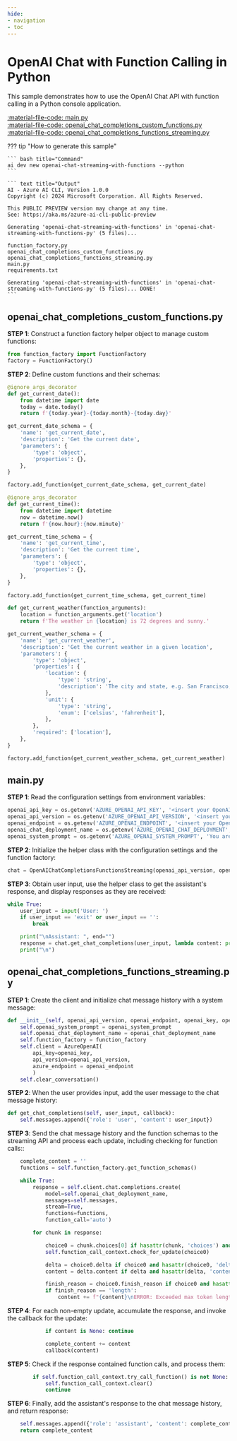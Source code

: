 ```yaml
---
hide:
- navigation
- toc
---
```

# OpenAI Chat with Function Calling in Python

This sample demonstrates how to use the OpenAI Chat API with function calling in a Python console application.

[:material-file-code: main.py](https://raw.githubusercontent.com/robch/book-of-ai/main/docs/samples/openai-chat-streaming-with-functions-py/main.py)  
[:material-file-code: openai_chat_completions_custom_functions.py](https://raw.githubusercontent.com/robch/book-of-ai/main/docs/samples/openai-chat-streaming-with-functions-py/openai_chat_completions_custom_functions.py)  
[:material-file-code: openai_chat_completions_functions_streaming.py](https://raw.githubusercontent.com/robch/book-of-ai/main/docs/samples/openai-chat-streaming-with-functions-py/openai_chat_completions_functions_streaming.py)  

??? tip "How to generate this sample"

    ``` bash title="Command"
    ai dev new openai-chat-streaming-with-functions --python
    ```

    ``` text title="Output"
    AI - Azure AI CLI, Version 1.0.0
    Copyright (c) 2024 Microsoft Corporation. All Rights Reserved.

    This PUBLIC PREVIEW version may change at any time.
    See: https://aka.ms/azure-ai-cli-public-preview

    Generating 'openai-chat-streaming-with-functions' in 'openai-chat-streaming-with-functions-py' (5 files)...

    function_factory.py
    openai_chat_completions_custom_functions.py
    openai_chat_completions_functions_streaming.py
    main.py
    requirements.txt

    Generating 'openai-chat-streaming-with-functions' in 'openai-chat-streaming-with-functions-py' (5 files)... DONE!
    ```

## openai_chat_completions_custom_functions.py

**STEP 1**: Construct a function factory helper object to manage custom functions:

``` python title="openai_chat_completions_custom_functions.py"
from function_factory import FunctionFactory
factory = FunctionFactory()
```

**STEP 2**: Define custom functions and their schemas:

``` python title="openai_chat_completions_custom_functions.py"
@ignore_args_decorator
def get_current_date():
    from datetime import date
    today = date.today()
    return f'{today.year}-{today.month}-{today.day}'

get_current_date_schema = {
    'name': 'get_current_date',
    'description': 'Get the current date',
    'parameters': {
        'type': 'object',
        'properties': {},
    },
}

factory.add_function(get_current_date_schema, get_current_date)

@ignore_args_decorator
def get_current_time():
    from datetime import datetime
    now = datetime.now()
    return f'{now.hour}:{now.minute}'

get_current_time_schema = {
    'name': 'get_current_time',
    'description': 'Get the current time',
    'parameters': {
        'type': 'object',
        'properties': {},
    },
}

factory.add_function(get_current_time_schema, get_current_time)

def get_current_weather(function_arguments):
    location = function_arguments.get('location')
    return f'The weather in {location} is 72 degrees and sunny.'

get_current_weather_schema = {
    'name': 'get_current_weather',
    'description': 'Get the current weather in a given location',
    'parameters': {
        'type': 'object',
        'properties': {
            'location': {
                'type': 'string',
                'description': 'The city and state, e.g. San Francisco, CA',
            },
            'unit': {
                'type': 'string',
                'enum': ['celsius', 'fahrenheit'],
            },
        },
        'required': ['location'],
    },
}

factory.add_function(get_current_weather_schema, get_current_weather)
```

## main.py

**STEP 1**: Read the configuration settings from environment variables:

``` python title="main.py"
openai_api_key = os.getenv('AZURE_OPENAI_API_KEY', '<insert your OpenAI API key here>')
openai_api_version = os.getenv('AZURE_OPENAI_API_VERSION', '<insert your Azure OpenAI API version here>')
openai_endpoint = os.getenv('AZURE_OPENAI_ENDPOINT', '<insert your OpenAI endpoint here>')
openai_chat_deployment_name = os.getenv('AZURE_OPENAI_CHAT_DEPLOYMENT', '<insert your OpenAI chat deployment name here>')
openai_system_prompt = os.getenv('AZURE_OPENAI_SYSTEM_PROMPT', 'You are a helpful AI assistant.')
```

**STEP 2**: Initialize the helper class with the configuration settings and the function factory:

``` python title="main.py"
chat = OpenAIChatCompletionsFunctionsStreaming(openai_api_version, openai_endpoint, openai_api_key, openai_chat_deployment_name, openai_system_prompt, factory)
```

**STEP 3**: Obtain user input, use the helper class to get the assistant's response, and display responses as they are received:

``` python title="main.py"
while True:
    user_input = input('User: ')
    if user_input == 'exit' or user_input == '':
        break

    print("\nAssistant: ", end="")
    response = chat.get_chat_completions(user_input, lambda content: print(content, end=""))
    print("\n")
```

## openai_chat_completions_functions_streaming.py

**STEP 1**: Create the client and initialize chat message history with a system message:

``` python title="openai_chat_completions_functions_streaming.py"
def __init__(self, openai_api_version, openai_endpoint, openai_key, openai_chat_deployment_name, openai_system_prompt, function_factory):
    self.openai_system_prompt = openai_system_prompt
    self.openai_chat_deployment_name = openai_chat_deployment_name
    self.function_factory = function_factory
    self.client = AzureOpenAI(
        api_key=openai_key,
        api_version=openai_api_version,
        azure_endpoint = openai_endpoint
        )
    self.clear_conversation()

```

**STEP 2**: When the user provides input, add the user message to the chat message history:

``` python title="openai_chat_completions_functions_streaming.py"
def get_chat_completions(self, user_input, callback):
    self.messages.append({'role': 'user', 'content': user_input})
```

**STEP 3**: Send the chat message history and the function schemas to the streaming API and process each update, including checking for function calls::

``` python title="openai_chat_completions_functions_streaming.py"
    complete_content = ''
    functions = self.function_factory.get_function_schemas()

    while True:
        response = self.client.chat.completions.create(
            model=self.openai_chat_deployment_name,
            messages=self.messages,
            stream=True,
            functions=functions,
            function_call='auto')

        for chunk in response:

            choice0 = chunk.choices[0] if hasattr(chunk, 'choices') and chunk.choices else None
            self.function_call_context.check_for_update(choice0)

            delta = choice0.delta if choice0 and hasattr(choice0, 'delta') else None
            content = delta.content if delta and hasattr(delta, 'content') else ''

            finish_reason = choice0.finish_reason if choice0 and hasattr(choice0, 'finish_reason') else None
            if finish_reason == 'length':
                content += f"{content}\nERROR: Exceeded max token length!"
```

**STEP 4**: For each non-empty update, accumulate the response, and invoke the callback for the update:

``` python title="openai_chat_completions_functions_streaming.py"
            if content is None: continue

            complete_content += content
            callback(content)
```

**STEP 5**: Check if the response contained function calls, and process them:

``` python title="openai_chat_completions_functions_streaming.py"
        if self.function_call_context.try_call_function() is not None:
            self.function_call_context.clear()
            continue
```

**STEP 6**: Finally, add the assistant's response to the chat message history, and return response:

``` python title="openai_chat_completions_functions_streaming.py"
    self.messages.append({'role': 'assistant', 'content': complete_content})
    return complete_content
```

